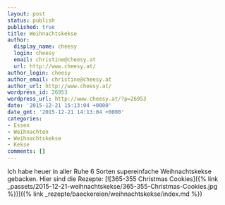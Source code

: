 ```yaml
---
layout: post
status: publish
published: true
title: Weihnachtskekse
author:
  display_name: cheesy
  login: cheesy
  email: christine@cheesy.at
  url: http://www.cheesy.at/
author_login: cheesy
author_email: christine@cheesy.at
author_url: http://www.cheesy.at/
wordpress_id: 26953
wordpress_url: http://www.cheesy.at/?p=26953
date: '2015-12-21 15:13:04 +0000'
date_gmt: '2015-12-21 14:13:04 +0000'
categories:
- Essen
- Weihnachten
- Weihnachtskekse
- Kekse
comments: []
---
```

Ich habe heuer in aller Ruhe 6 Sorten supereinfache Weihnachtskekse gebacken. Hier sind die Rezepte:
[![365-355 Christmas Cookies]({% link _passets/2015-12-21-weihnachtskekse/365-355-Christmas-Cookies.jpg %})]({% link _rezepte/baeckereien/weihnachtskekse/index.md %})
